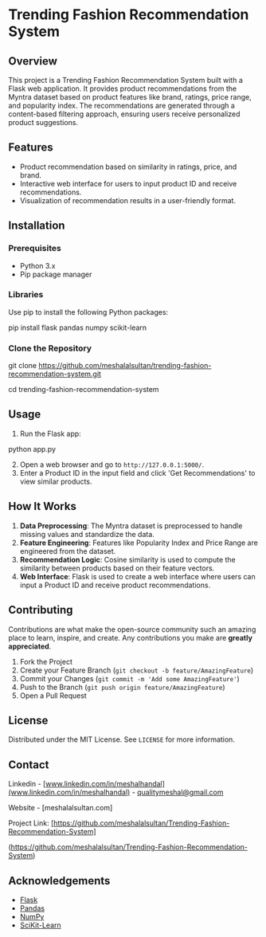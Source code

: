 # Trending Fashion Recommendation System

## Overview
This project is a Trending Fashion Recommendation System built with a Flask web application. It provides product recommendations from the Myntra dataset based on product features like brand, ratings, price range, and popularity index. The recommendations are generated through a content-based filtering approach, ensuring users receive personalized product suggestions.

## Features
- Product recommendation based on similarity in ratings, price, and brand.
- Interactive web interface for users to input product ID and receive recommendations.
- Visualization of recommendation results in a user-friendly format.

## Installation

### Prerequisites
- Python 3.x
- Pip package manager

### Libraries
Use pip to install the following Python packages:


pip install flask pandas numpy scikit-learn


### Clone the Repository

git clone https://github.com/meshalalsultan/trending-fashion-recommendation-system.git

cd trending-fashion-recommendation-system


## Usage
1. Run the Flask app:


python app.py


2. Open a web browser and go to `http://127.0.0.1:5000/`.
3. Enter a Product ID in the input field and click 'Get Recommendations' to view similar products.

## How It Works
1. **Data Preprocessing**: The Myntra dataset is preprocessed to handle missing values and standardize the data.
2. **Feature Engineering**: Features like Popularity Index and Price Range are engineered from the dataset.
3. **Recommendation Logic**: Cosine similarity is used to compute the similarity between products based on their feature vectors.
4. **Web Interface**: Flask is used to create a web interface where users can input a Product ID and receive product recommendations.

## Contributing
Contributions are what make the open-source community such an amazing place to learn, inspire, and create. Any contributions you make are **greatly appreciated**.

1. Fork the Project
2. Create your Feature Branch (`git checkout -b feature/AmazingFeature`)
3. Commit your Changes (`git commit -m 'Add some AmazingFeature'`)
4. Push to the Branch (`git push origin feature/AmazingFeature`)
5. Open a Pull Request

## License
Distributed under the MIT License. See `LICENSE` for more information.

## Contact
Linkedin - [www.linkedin.com/in/meshalhandal](www.linkedin.com/in/meshalhandal) - qualitymeshal@gmail.com

Website - [meshalalsultan.com]

Project Link: [https://github.com/meshalalsultan/Trending-Fashion-Recommendation-System]

(https://github.com/meshalalsultan/Trending-Fashion-Recommendation-System)

## Acknowledgements
- [Flask](https://flask.palletsprojects.com/)
- [Pandas](https://pandas.pydata.org/)
- [NumPy](https://numpy.org/)
- [SciKit-Learn](https://scikit-learn.org/)




